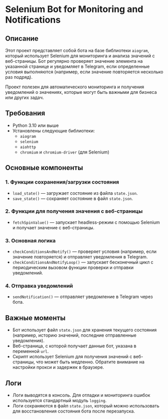 # Selenium Bot for Monitoring and Notifications

## Описание

Этот проект представляет собой бота на базе библиотеки `aiogram`, который использует Selenium для мониторинга и анализа значений с веб-страницы. Бот регулярно проверяет значение элемента на указанной странице и уведомляет в Telegram, если определенные условия выполняются (например, если значение повторяется несколько раз подряд).


Проект полезен для автоматического мониторинга и получения уведомлений о значениях, которые могут быть важными для бизнеса или других задач.

## Требования

- Python 3.10 или выше
- Установлены следующие библиотеки:
  - `aiogram`
  - `selenium`
  - `aiohttp`
  - `chromium` и `chromium-driver` (для Selenium)

## Основные компоненты

### 1. **Функции сохранения/загрузки состояния**
   - `load_state()` — загружает состояние из файла `state.json`.
   - `save_state()` — сохраняет состояние в файл `state.json`.

### 2. **Функции для получения значения с веб-страницы**
   - `fetchSpinValue()` — запускает headless-режим с помощью Selenium и получает значение с веб-страницы.

### 3. **Основная логика**
   - `checkConditionsAndNotify()` — проверяет условия (например, если значение повторяется) и отправляет уведомления в Telegram.
   - `checkConditionsAndNotifyLoop()` — запускает бесконечный цикл с периодическим вызовом функции проверки и отправки уведомлений.

### 4. **Отправка уведомлений**
   - `sendNotification()` — отправляет уведомление в Telegram через бота.

## Важные моменты

- Бот использует файл `state.json` для хранения текущего состояния (например, историю значений, последние отправленные уведомления).
- Веб-страница, с которой получает данные бот, указана в переменной `url`.
- Скрипт использует Selenium для получения значений с веб-страницы, что может быть медленно. Обратите внимание на настройки прокси и задержек в браузере.

## Логи

- Логи выводятся в консоль. Для отладки и мониторинга ошибок используется стандартный модуль `logging`.
- Логи сохраняются в файл `state.json`, который можно использовать для восстановления состояния бота после перезапуска.



